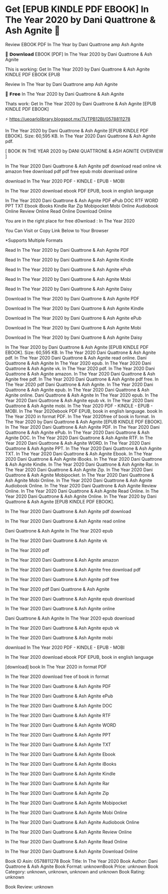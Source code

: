 # Get [EPUB KINDLE PDF EBOOK] In The Year 2020 by  Dani Quattrone &  Ash Agnite 💛
Review EBOOK PDF In The Year by Dani Quattrone amp Ash Agnite

🧡 𝗗𝗼𝘄𝗻𝗹𝗼𝗮𝗱 EBOOK [PDF] In The Year 2020 by Dani Quattrone & Ash Agnite

This is working: Get In The Year 2020 by Dani Quattrone & Ash Agnite KINDLE PDF EBOOK EPUB


Review In The Year by Dani Quattrone amp Ash Agnite

💛 𝗙𝗿𝗲𝗲 In The Year 2020 by Dani Quattrone & Ash Agnite

Thats work: Get In The Year 2020 by Dani Quattrone & Ash Agnite [EPUB KINDLE PDF EBOOK]



⚡ https://ueoarlolibrary.blogspot.mx/7UTPB12BI/0578811278



In The Year 2020 by Dani Quattrone & Ash Agnite [EPUB KINDLE PDF EBOOK]. Size: 60,595 KB. In The Year 2020 Dani Quattrone & Ash Agnite pdf.

[ BOOK IN THE YEAR 2020 by DANI QUATTRONE & ASH AGNITE OVERVIEW ]

In The Year 2020 Dani Quattrone & Ash Agnite pdf download read online vk amazon free download pdf pdf free epub mobi download online

download In The Year 2020 PDF - KINDLE - EPUB - MOBI

In The Year 2020 download ebook PDF EPUB, book in english language

In The Year 2020 Dani Quattrone & Ash Agnite PDF ePub DOC RTF WORD PPT TXT Ebook iBooks Kindle Rar Zip Mobipocket Mobi Online Audiobook Online Review Online Read Online Download Online

You are in the right place for free d0wnload : In The Year 2020

You Can Visit or Copy Link Below to Your Browser

*Supports Multiple Formats

Read In The Year 2020 by Dani Quattrone & Ash Agnite PDF

Read In The Year 2020 by Dani Quattrone & Ash Agnite Kindle

Read In The Year 2020 by Dani Quattrone & Ash Agnite ePub

Read In The Year 2020 by Dani Quattrone & Ash Agnite Mobi

Read In The Year 2020 by Dani Quattrone & Ash Agnite Daisy

Download In The Year 2020 by Dani Quattrone & Ash Agnite PDF

Download In The Year 2020 by Dani Quattrone & Ash Agnite Kindle

Download In The Year 2020 by Dani Quattrone & Ash Agnite ePub

Download In The Year 2020 by Dani Quattrone & Ash Agnite Mobi

Download In The Year 2020 by Dani Quattrone & Ash Agnite Daisy

In The Year 2020 by Dani Quattrone & Ash Agnite [EPUB KINDLE PDF EBOOK]. Size: 60,595 KB. In The Year 2020 Dani Quattrone & Ash Agnite pdf. In The Year 2020 Dani Quattrone & Ash Agnite read online. Dani Quattrone & Ash Agnite In The Year 2020 epub. In The Year 2020 Dani Quattrone & Ash Agnite vk. In The Year 2020 pdf. In The Year 2020 Dani Quattrone & Ash Agnite amazon. In The Year 2020 Dani Quattrone & Ash Agnite free pdf. In The Year 2020 Dani Quattrone & Ash Agnite pdf free. In The Year 2020 pdf Dani Quattrone & Ash Agnite. In The Year 2020 Dani Quattrone & Ash Agnite epub. In The Year 2020 Dani Quattrone & Ash Agnite online. Dani Quattrone & Ash Agnite In The Year 2020 epub. In The Year 2020 Dani Quattrone & Ash Agnite epub vk. In The Year 2020 Dani Quattrone & Ash Agnite mobi. In The Year 2020 PDF - KINDLE - EPUB - MOBI. In The Year 2020ebook PDF EPUB, book in english language. book In The Year 2020 in format PDF. In The Year 2020free of book in format. In The Year 2020 by Dani Quattrone & Ash Agnite [EPUB KINDLE PDF EBOOK]. In The Year 2020 Dani Quattrone & Ash Agnite PDF. In The Year 2020 Dani Quattrone & Ash Agnite ePub. In The Year 2020 Dani Quattrone & Ash Agnite DOC. In The Year 2020 Dani Quattrone & Ash Agnite RTF. In The Year 2020 Dani Quattrone & Ash Agnite WORD. In The Year 2020 Dani Quattrone & Ash Agnite PPT. In The Year 2020 Dani Quattrone & Ash Agnite TXT. In The Year 2020 Dani Quattrone & Ash Agnite Ebook. In The Year 2020 Dani Quattrone & Ash Agnite iBooks. In The Year 2020 Dani Quattrone & Ash Agnite Kindle. In The Year 2020 Dani Quattrone & Ash Agnite Rar. In The Year 2020 Dani Quattrone & Ash Agnite Zip. In The Year 2020 Dani Quattrone & Ash Agnite Mobipocket. In The Year 2020 Dani Quattrone & Ash Agnite Mobi Online. In The Year 2020 Dani Quattrone & Ash Agnite Audiobook Online. In The Year 2020 Dani Quattrone & Ash Agnite Review Online. In The Year 2020 Dani Quattrone & Ash Agnite Read Online. In The Year 2020 Dani Quattrone & Ash Agnite Online. In The Year 2020 by Dani Quattrone & Ash Agnite [EPUB KINDLE PDF EBOOK].

In The Year 2020 Dani Quattrone & Ash Agnite pdf download

In The Year 2020 Dani Quattrone & Ash Agnite read online

Dani Quattrone & Ash Agnite In The Year 2020 epub

In The Year 2020 Dani Quattrone & Ash Agnite vk

In The Year 2020 pdf

In The Year 2020 Dani Quattrone & Ash Agnite amazon

In The Year 2020 Dani Quattrone & Ash Agnite free download pdf

In The Year 2020 Dani Quattrone & Ash Agnite pdf free

In The Year 2020 pdf Dani Quattrone & Ash Agnite

In The Year 2020 Dani Quattrone & Ash Agnite epub download

In The Year 2020 Dani Quattrone & Ash Agnite online

Dani Quattrone & Ash Agnite In The Year 2020 epub download

In The Year 2020 Dani Quattrone & Ash Agnite epub vk

In The Year 2020 Dani Quattrone & Ash Agnite mobi

download In The Year 2020 PDF - KINDLE - EPUB - MOBI

In The Year 2020 download ebook PDF EPUB, book in english language

[download] book In The Year 2020 in format PDF

In The Year 2020 download free of book in format

In The Year 2020 Dani Quattrone & Ash Agnite PDF

In The Year 2020 Dani Quattrone & Ash Agnite ePub

In The Year 2020 Dani Quattrone & Ash Agnite DOC

In The Year 2020 Dani Quattrone & Ash Agnite RTF

In The Year 2020 Dani Quattrone & Ash Agnite WORD

In The Year 2020 Dani Quattrone & Ash Agnite PPT

In The Year 2020 Dani Quattrone & Ash Agnite TXT

In The Year 2020 Dani Quattrone & Ash Agnite Ebook

In The Year 2020 Dani Quattrone & Ash Agnite iBooks

In The Year 2020 Dani Quattrone & Ash Agnite Kindle

In The Year 2020 Dani Quattrone & Ash Agnite Rar

In The Year 2020 Dani Quattrone & Ash Agnite Zip

In The Year 2020 Dani Quattrone & Ash Agnite Mobipocket

In The Year 2020 Dani Quattrone & Ash Agnite Mobi Online

In The Year 2020 Dani Quattrone & Ash Agnite Audiobook Online

In The Year 2020 Dani Quattrone & Ash Agnite Review Online

In The Year 2020 Dani Quattrone & Ash Agnite Read Online

In The Year 2020 Dani Quattrone & Ash Agnite Download Online

Book ID Asin: 0578811278
Book Title: In The Year 2020
Book Author: Dani Quattrone & Ash Agnite
Book Format: unknownBook Price: unknown
Book Category: unknown, unknown, unknown and unknown
Book Rating: unknown

Book Review: unknown
